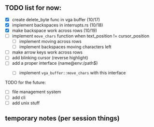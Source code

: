 ## TODO list for now:

- [x] create delete_byte func in vga buffer (10/17)
- [x] implement backspaces in interrupts.rs (10/18)
- [x] make backspace work across rows (10/19)
- [ ] implement `move_chars` function when text_position != cursor_position
    - [ ] implement moving across rows 
    - [ ] implement backspaces moving characters left
- [ ] make arrow keys work across rows
- [ ] add blinking cursor (reverse highlight)
- [ ] add a proper interface (name@env:/path$)
    - [ ] implement `vga_buffer::move_chars` with this interface


TODO for the future:
- [ ] file management system
- [ ] add cli
- [ ] add unix stuff

## temporary notes (per session things)
